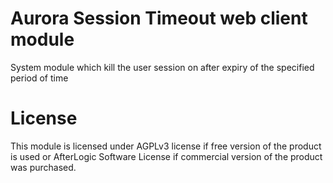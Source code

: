 # Aurora Session Timeout web client module
System module which kill the user session on after expiry of the specified period of time

# License
This module is licensed under AGPLv3 license if free version of the product is used or AfterLogic Software License if commercial version of the product was purchased.